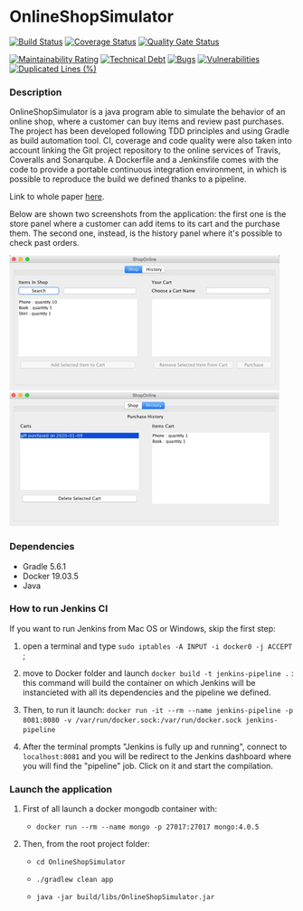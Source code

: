 # OnlineShopSimulator

[![Build Status](https://travis-ci.org/APTUnifi/OnlineShopSimulator.svg?branch=master)](https://travis-ci.org/APTUnifi/OnlineShopSimulator) [![Coverage Status](https://coveralls.io/repos/github/APTUnifi/OnlineShopSimulator/badge.svg)](https://coveralls.io/github/APTUnifi/OnlineShopSimulator) [![Quality Gate Status](https://sonarcloud.io/api/project_badges/measure?project=APTUnifi_OnlineShopSimulator&metric=alert_status)](https://sonarcloud.io/dashboard?id=APTUnifi_OnlineShopSimulator)

[![Maintainability Rating](https://sonarcloud.io/api/project_badges/measure?project=APTUnifi_OnlineShopSimulator&metric=sqale_rating)](https://sonarcloud.io/dashboard?id=APTUnifi_OnlineShopSimulator) [![Technical Debt](https://sonarcloud.io/api/project_badges/measure?project=APTUnifi_OnlineShopSimulator&metric=sqale_index)](https://sonarcloud.io/dashboard?id=APTUnifi_OnlineShopSimulator) [![Bugs](https://sonarcloud.io/api/project_badges/measure?project=APTUnifi_OnlineShopSimulator&metric=bugs)](https://sonarcloud.io/dashboard?id=APTUnifi_OnlineShopSimulator) [![Vulnerabilities](https://sonarcloud.io/api/project_badges/measure?project=APTUnifi_OnlineShopSimulator&metric=vulnerabilities)](https://sonarcloud.io/dashboard?id=APTUnifi_OnlineShopSimulator) [![Duplicated Lines (%)](https://sonarcloud.io/api/project_badges/measure?project=APTUnifi_OnlineShopSimulator&metric=duplicated_lines_density)](https://sonarcloud.io/dashboard?id=APTUnifi_OnlineShopSimulator)

### Description

OnlineShopSimulator is a java program able to simulate the behavior of an online shop, where a customer can buy items and review past purchases. The project has been developed following TDD principles and using Gradle as build automation tool. CI, coverage and code quality were also taken into account linking the Git project repository to the online services of Travis, Coveralls and Sonarqube. A Dockerfile and a Jenkinsfile comes with the code to provide a portable continuous integration environment, in which is possible to reproduce the build we defined thanks to a pipeline.

Link to whole paper [here](https://drive.google.com/file/d/1-01CTL-k6WWqx98tIsMKwPpJXTKMv4dG/view?usp=sharing).

Below are shown two screenshots from the application: the first one is the store panel where a customer can add items to its cart and the purchase them. The second one, instead, is the history panel where it's possible to check past orders.

![Store](app-screenshots/store.png)
![History](app-screenshots/history.png)

### Dependencies

* Gradle 5.6.1
* Docker 19.03.5
* Java

### How to run Jenkins CI

If you want to run Jenkins from Mac OS or Windows, skip the first step:

1. open a terminal and type `sudo iptables -A INPUT -i docker0 -j ACCEPT` ;

2. move to Docker folder and launch `docker build -t jenkins-pipeline .` : this command will build the container on which Jenkins will be instancieted with all its dependencies and the pipeline we defined. 

3. Then, to run it launch: 
`docker run -it --rm --name jenkins-pipeline -p 8081:8080 -v /var/run/docker.sock:/var/run/docker.sock jenkins-pipeline`

4. After the terminal prompts "Jenkins is fully up and running", connect to `localhost:8081` and you will be redirect to the Jenkins dashboard where you will find the "pipeline" job. Click on it and start the compilation.

### Launch the application

1. First of all launch a docker mongodb container with:

    - `docker run --rm --name mongo -p 27017:27017 mongo:4.0.5`

2. Then, from the root project folder:

    - `cd OnlineShopSimulator`

    - `./gradlew clean app`

    - `java -jar build/libs/OnlineShopSimulator.jar `

